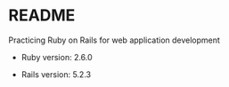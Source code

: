 # README
Practicing Ruby on Rails for web application development

* Ruby version: 2.6.0

* Rails version: 5.2.3


